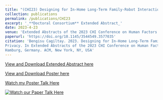 ```yaml
---
title: "(CHI23) Designing for In-Home Long-Term Family-Robot Interactions: Family Preferences, Connection-Making, and Privacy"
collection: publications
permalink: /publications/CHI23
excerpt: '_**Doctoral Consortium** Extended Abstract_'
date: 2023-4-23
venue: 'Extended Abstracts of the 2023 CHI Conference on Human Factors in Computing Systems'
paperurl: 'https://doi.org/10.1145/3544549.3577035'
citation: 'Bengisu Cagiltay. 2023. Designing for In-Home Long-Term Family-Robot Interactions: Family Preferences, Connection-Making, and
Privacy. In Extended Abstracts of the 2023 CHI Conference on Human Factors in Computing Systems (CHI EA 23), April 23–28, 2023,
Hamburg, Germany. ACM, New York, NY, USA'
---
```


[View and Download Extended Abstract here](https://bengisucagiltay.github.io/files/CHI23_DC_EA_BengisuCagiltay.pdf)



[View and Download Poster here](https://bengisucagiltay.github.io/files/CHI23-DC-Poster-grayscale_BengisuCagiltay.pdf)

[Watch my Poster Talk Here](https://youtu.be/GSLxBz3P49g)

[![Watch our Paper Talk Here](https://img.youtube.com/vi/GSLxBz3P49g/2.jpg)](https://youtu.be/GSLxBz3P49g)


